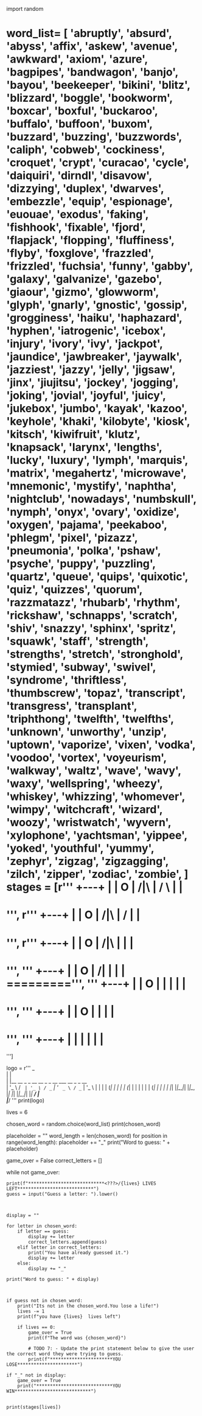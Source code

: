 import random

word_list= [
    'abruptly',
    'absurd',
    'abyss',
    'affix',
    'askew',
    'avenue',
    'awkward',
    'axiom',
    'azure',
    'bagpipes',
    'bandwagon',
    'banjo',
    'bayou',
    'beekeeper',
    'bikini',
    'blitz',
    'blizzard',
    'boggle',
    'bookworm',
    'boxcar',
    'boxful',
    'buckaroo',
    'buffalo',
    'buffoon',
    'buxom',
    'buzzard',
    'buzzing',
    'buzzwords',
    'caliph',
    'cobweb',
    'cockiness',
    'croquet',
    'crypt',
    'curacao',
    'cycle',
    'daiquiri',
    'dirndl',
    'disavow',
    'dizzying',
    'duplex',
    'dwarves',
    'embezzle',
    'equip',
    'espionage',
    'euouae',
    'exodus',
    'faking',
    'fishhook',
    'fixable',
    'fjord',
    'flapjack',
    'flopping',
    'fluffiness',
    'flyby',
    'foxglove',
    'frazzled',
    'frizzled',
    'fuchsia',
    'funny',
    'gabby',
    'galaxy',
    'galvanize',
    'gazebo',
    'giaour',
    'gizmo',
    'glowworm',
    'glyph',
    'gnarly',
    'gnostic',
    'gossip',
    'grogginess',
    'haiku',
    'haphazard',
    'hyphen',
    'iatrogenic',
    'icebox',
    'injury',
    'ivory',
    'ivy',
    'jackpot',
    'jaundice',
    'jawbreaker',
    'jaywalk',
    'jazziest',
    'jazzy',
    'jelly',
    'jigsaw',
    'jinx',
    'jiujitsu',
    'jockey',
    'jogging',
    'joking',
    'jovial',
    'joyful',
    'juicy',
    'jukebox',
    'jumbo',
    'kayak',
    'kazoo',
    'keyhole',
    'khaki',
    'kilobyte',
    'kiosk',
    'kitsch',
    'kiwifruit',
    'klutz',
    'knapsack',
    'larynx',
    'lengths',
    'lucky',
    'luxury',
    'lymph',
    'marquis',
    'matrix',
    'megahertz',
    'microwave',
    'mnemonic',
    'mystify',
    'naphtha',
    'nightclub',
    'nowadays',
    'numbskull',
    'nymph',
    'onyx',
    'ovary',
    'oxidize',
    'oxygen',
    'pajama',
    'peekaboo',
    'phlegm',
    'pixel',
    'pizazz',
    'pneumonia',
    'polka',
    'pshaw',
    'psyche',
    'puppy',
    'puzzling',
    'quartz',
    'queue',
    'quips',
    'quixotic',
    'quiz',
    'quizzes',
    'quorum',
    'razzmatazz',
    'rhubarb',
    'rhythm',
    'rickshaw',
    'schnapps',
    'scratch',
    'shiv',
    'snazzy',
    'sphinx',
    'spritz',
    'squawk',
    'staff',
    'strength',
    'strengths',
    'stretch',
    'stronghold',
    'stymied',
    'subway',
    'swivel',
    'syndrome',
    'thriftless',
    'thumbscrew',
    'topaz',
    'transcript',
    'transgress',
    'transplant',
    'triphthong',
    'twelfth',
    'twelfths',
    'unknown',
    'unworthy',
    'unzip',
    'uptown',
    'vaporize',
    'vixen',
    'vodka',
    'voodoo',
    'vortex',
    'voyeurism',
    'walkway',
    'waltz',
    'wave',
    'wavy',
    'waxy',
    'wellspring',
    'wheezy',
    'whiskey',
    'whizzing',
    'whomever',
    'wimpy',
    'witchcraft',
    'wizard',
    'woozy',
    'wristwatch',
    'wyvern',
    'xylophone',
    'yachtsman',
    'yippee',
    'yoked',
    'youthful',
    'yummy',
    'zephyr',
    'zigzag',
    'zigzagging',
    'zilch',
    'zipper',
    'zodiac',
    'zombie',
]
stages = [r'''
  +---+
  |   |
  O   |
 /|\  |
 / \  |
      |
=========
''', r'''
  +---+
  |   |
  O   |
 /|\  |
 /    |
      |
=========
''', r'''
  +---+
  |   |
  O   |
 /|\  |
      |
      |
=========
''', '''
  +---+
  |   |
  O   |
 /|   |
      |
      |
=========''', '''
  +---+
  |   |
  O   |
  |   |
      |
      |
=========
''', '''
  +---+
  |   |
  O   |
      |
      |
      |
=========
''', '''
  +---+
  |   |
      |
      |
      |
      |
=========
''']

logo = r''' 
 _                                             
| |                                            
| |__   __ _ _ __   __ _ _ __ ___   __ _ _ __  
| '_ \ / _` | '_ \ / _` | '_ ` _ \ / _` | '_ \ 
| | | | (_| | | | | (_| | | | | | | (_| | | | |
|_| |_|\__,_|_| |_|\__, |_| |_| |_|\__,_|_| |_|
                    __/ |                      
                   |___/    '''
print(logo)

lives = 6



chosen_word = random.choice(word_list)
print(chosen_word)

placeholder = ""
word_length = len(chosen_word)
for position in range(word_length):
    placeholder += "_"
print("Word to guess: " + placeholder)

game_over = False
correct_letters = []

while not game_over:


    print(f"****************************<???>/{lives} LIVES LEFT****************************")
    guess = input("Guess a letter: ").lower()



    display = ""

    for letter in chosen_word:
        if letter == guess:
            display += letter
            correct_letters.append(guess)
        elif letter in correct_letters:
            print("You have already guessed it.")
            display += letter
        else:
            display += "_"

    print("Word to guess: " + display)



    if guess not in chosen_word:
        print("Its not in the chosen_word.You lose a life!")
        lives -= 1
        print(f"you have {lives}  lives left")

        if lives == 0:
            game_over = True
            print(f"The word was {chosen_word}")

            # TODO 7: - Update the print statement below to give the user the correct word they were trying to guess.
            print(f"***********************YOU LOSE**********************")

    if "_" not in display:
        game_over = True
        print("****************************YOU WIN****************************")


    print(stages[lives])

